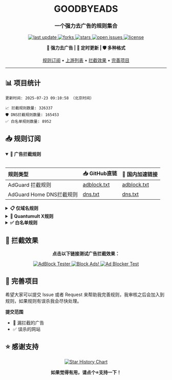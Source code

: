 <div align="center">
<h1 align="center">GOODBYEADS</h1>
<h3 align="center">一个强力去广告的规则集合</h3>

<p align="center">
  <a href="https://github.com/045200/GOODBYEADS">
    <img src="https://img.shields.io/github/last-commit/045200/GOODBYEADS?style=flat-square&color=blue" alt="last update" />
  </a>
  <a href="https://github.com/045200/GOODBYEADS">
    <img src="https://img.shields.io/github/forks/045200/GOODBYEADS?style=flat-square&color=brightgreen" alt="forks" />
  </a>
  <a href="https://github.com/045200/GOODBYEADS">
    <img src="https://img.shields.io/github/stars/045200/GOODBYEADS?style=flat-square&color=yellow" alt="stars" />
  </a>
  <a href="https://github.com/045200/GOODBYEADS/issues/">
    <img src="https://img.shields.io/github/issues/045200/GOODBYEADS?style=flat-square&color=red" alt="open issues" />
  </a>
  <a href="https://github.com/045200/GOODBYEADS">
    <img src="https://img.shields.io/github/license/045200/GOODBYEADS?style=flat-square&color=9cf" alt="license" />
  </a>
</p>

<p align="center">
  <b>🚫 强力去广告 | 🔄 定时更新 | 🛡️ 多种格式</b>
</p>

<p align="center">
  <a href="#-规则订阅">规则订阅</a> •
  <a href="#-上游列表">上游列表</a> •
  <a href="#-拦截效果">拦截效果</a> •
  <a href="#-完善项目">完善项目</a>
</p>

---

</div>

## 📊 项目统计

```
更新时间: 2025-07-23 09:10:58 （北京时间）

📈 拦截规则数量: 326337
🛡️ DNS拦截规则数量: 165453
✅ 白名单规则数量: 8952
```

## 📥 规则订阅

<details open>
<summary><b>🚫 广告拦截规则</b></summary>
<br>

| 规则类型 | 📥 GitHub直链 | 🚀 国内加速链接 |
| :---- | :---- | :---- |
| AdGuard 拦截规则 | [adblock.txt](https://raw.githubusercontent.com/045200/GOODBYEADS/master/data/rules/adblock.txt) | [adblock.txt](https://ghfast.top/raw.githubusercontent.com/045200/GOODBYEADS/master/data/rules/adblock.txt) |
| AdGuard Home DNS拦截规则 | [dns.txt](https://raw.githubusercontent.com/045200/GOODBYEADS/master/data/rules/dns.txt) | [dns.txt](https://ghfast.top/raw.githubusercontent.com/045200/GOODBYEADS/master/data/rules/dns.txt) |

</details>

<details>
<summary><b>📋 仅域名规则</b></summary>
<br>

| 规则类型 | 📥 GitHub直链 | 🚀 国内加速链接 |
| :---- | :---- | :---- |
| 黑名单域名列表 | [ad-domain.txt](https://raw.githubusercontent.com/045200/GOODBYEADS/master/data/rules/ad-domain.txt) | [ad-domain.txt](https://ghfast.top/raw.githubusercontent.com/045200/GOODBYEADS/master/data/rules/ad-domain.txt) |

</details>

<details>
<summary><b>📱 Quantumult X规则</b></summary>
<br>

| 规则类型 | 📥 GitHub直链 | 🚀 国内加速链接 |
| :---- | :---- | :---- |
| Quantumult X规则 | [qx.list](https://raw.githubusercontent.com/045200/GOODBYEADS/master/data/rules/qx.list) | [qx.list](https://ghfast.top/raw.githubusercontent.com/045200/GOODBYEADS/master/data/rules/qx.list) |

</details>

<details>
<summary><b>✅ 白名单规则</b></summary>
<br>

| 规则类型 | 📥 GitHub直链 | 🚀 国内加速链接 |
| :---- | :---- | :---- |
| 白名单规则 | [allow.txt](https://raw.githubusercontent.com/045200/GOODBYEADS/master/data/rules/allow.txt) | [allow.txt](https://ghfast.top/raw.githubusercontent.com/045200/GOODBYEADS/master/data/rules/allow.txt) |
</details>

## 🚫 拦截效果

<div align="center">
  <p><b>点击以下链接测试广告拦截效果：</b></p>
  
  <a href="https://adblock-tester.com">
    <img src="https://img.shields.io/badge/AdBlock%20Tester-测试链接-blue?style=for-the-badge" alt="AdBlock Tester"/>
  </a>
  
  <a href="https://blockads.fivefilters.org/">
    <img src="https://img.shields.io/badge/Block%20Ads!-测试链接-green?style=for-the-badge" alt="Block Ads!"/>
  </a>
  
  <a href="https://adblock.turtlecute.org/">
    <img src="https://img.shields.io/badge/Ad%20Blocker%20Test-测试链接-orange?style=for-the-badge" alt="Ad Blocker Test"/>
  </a>
</div>

## 💬 完善项目

希望大家可以提交 Issue 或者 Request 来帮助我完善规则，我审核之后会加入到规则，如果规则有误杀我会尽快处理。

**提交范围**

- 🚫 漏拦截的广告
- ✅ 误杀的网站

## ⭐ 感谢支持

<p align='center'>
  <a href="https://github.com/8680/GOODBYEADS/stargazers">
    <img src="https://api.star-history.com/svg?repos=8680/GOODBYEADS&type=Date" alt="Star History Chart">
  </a>
</p>

<div align="center">
  <b>如果觉得有用，请点个⭐支持一下！</b>
</div>
